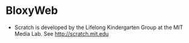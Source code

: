 # BloxyWeb
* Scratch is developed by the Lifelong Kindergarten Group at the MIT Media Lab. See http://scratch.mit.edu
